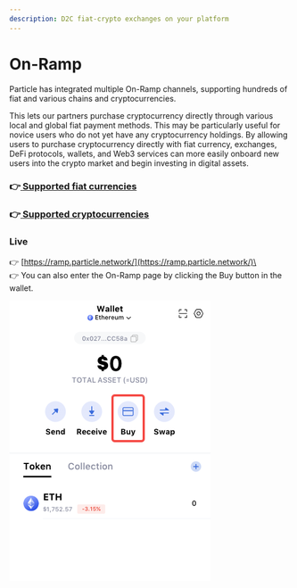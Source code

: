 ```yaml
---
description: D2C fiat-crypto exchanges on your platform
---
```


# On-Ramp

Particle has integrated multiple On-Ramp channels, supporting hundreds of fiat and various chains and cryptocurrencies.&#x20;

This lets our partners purchase cryptocurrency directly through various local and global fiat payment methods. This may be particularly useful for novice users who do not yet have any cryptocurrency holdings. By allowing users to purchase cryptocurrency directly with fiat currency, exchanges, DeFi protocols, wallets, and Web3 services can more easily onboard new users into the crypto market and begin investing in digital assets.

### 👉[ ](../available-networks.md)[Supported fiat currencies](https://ramp-debug.particle.network/supported\_fiat.html)

### 👉[ ](../available-networks.md)[Supported cryptocurrencies](https://ramp-debug.particle.network/supported\_cryptocurrencies.html)

### Live

👉 [https://ramp.particle.network/](https://ramp.particle.network/)\
\
👉 You can also enter the On-Ramp page by clicking the Buy button in the wallet.

![](<../.gitbook/assets/image (2).png>)
